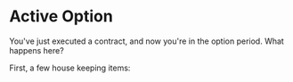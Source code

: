 # Active Option

You've just executed a contract, and now you're in the option period. What happens here?

First, a few house keeping items: 







